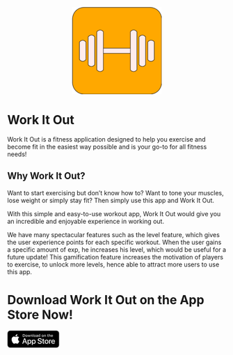 <p align="center">
    <a href="https://apps.apple.com/sg/app/work-it-out-fitness-app/id1486118564"><img src="wp-files/logo.png" height=200></a>
</p>

# Work It Out
Work It Out is a fitness application designed to help you exercise and become fit in the easiest way possible and is your go-to for all fitness needs!

## Why Work It Out?
Want to start exercising but don’t know how to? Want to tone your muscles, lose weight or simply stay fit? Then simply use this app and Work It Out.

With this simple and easy-to-use workout app, Work It Out would give you an incredible and enjoyable experience in working out.

We have many spectacular features such as the level feature, which gives the user experience points for each specific workout. When the user gains a specific amount of exp, he increases his level, which would be useful for a future update! This gamification feature increases the motivation of players to exercise, to unlock more levels, hence able to attract more users to use this app.

# Download Work It Out on the App Store Now!
[![Download Work It Out!](wp-files/downloadlogo.png)](https://apps.apple.com/sg/app/work-it-out-fitness-app/id1486118564)

<script src="http://code.jquery.com/jquery-1.4.2.min.js"></script> <script> var x = document.getElementsByClassName("site-footer-credits"); setTimeout(() => { x[0].remove(); }, 10); </script>

